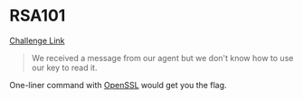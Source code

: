 **RSA101**
===================  
[Challenge Link](https://hubchallenges.s3-eu-west-1.amazonaws.com/crypto/RSA101.zip)  

> We received a message from our agent but we don't know how to use our key to read it.

One-liner command with [OpenSSL](https://stackoverflow.com/questions/42300795/openssl-decrypting-with-a-private-key/42300860) would get you the flag.
